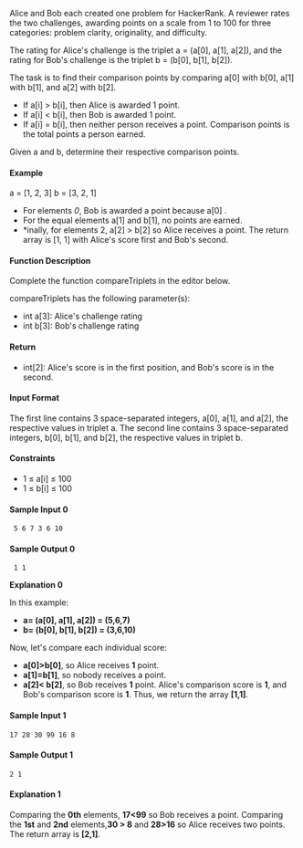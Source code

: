 Alice and Bob each created one problem for HackerRank. A reviewer rates the two challenges, awarding points on a scale from 1 to 100 for three categories: problem clarity, originality, and difficulty.

The rating for Alice's challenge is the triplet a = (a[0], a[1], a[2]), and the rating for Bob's challenge is the triplet b = (b[0], b[1], b[2]).

The task is to find their comparison points by comparing a[0] with b[0], a[1] with b[1], and a[2] with b[2].

* If a[i] > b[i], then Alice is awarded 1 point.
* If a[i] < b[i], then Bob is awarded 1 point.
* If a[i] = b[i], then neither person receives a point.
Comparison points is the total points a person earned.

Given a and b, determine their respective comparison points.

#### Example ####

a = [1, 2, 3]
b = [3, 2, 1]
* For elements *0*, Bob is awarded a point because a[0] .
* For the equal elements a[1] and b[1], no points are earned.
* *inally, for elements 2, a[2] > b[2] so Alice receives a point.
The return array is [1, 1] with Alice's score first and Bob's second.

#### Function Description ####

Complete the function compareTriplets in the editor below.

compareTriplets has the following parameter(s):

* int a[3]: Alice's challenge rating
* int b[3]: Bob's challenge rating

#### Return ####

* int[2]: Alice's score is in the first position, and Bob's score is in the second.

#### Input Format ####

The first line contains 3 space-separated integers, a[0], a[1], and a[2], the respective values in triplet a.
The second line contains 3 space-separated integers, b[0], b[1], and b[2], the respective values in triplet b.

#### Constraints ####

* 1 ≤ a[i] ≤ 100
* 1 ≤ b[i] ≤ 100

#### Sample Input 0 ####

` 
5 6 7
3 6 10 
`

#### Sample Output 0 ####

` 1 1`

__Explanation 0__

In this example:
* __a= (a[0], a[1], a[2]) = (5,6,7)__
* __b= (b[0], b[1], b[2]) = (3,6,10)__

Now, let's compare each individual score:

* __a[0]>b[0]__, so Alice receives __1__ point.
* __a[1]=b[1]__, so nobody receives a point.
* __a[2]< b[2]__, so Bob receives __1__ point.
Alice's comparison score is __1__, and Bob's comparison score is __1__. Thus, we return the array __[1,1]__.

#### Sample Input 1 ####

` 17 28 30
99 16 8 `

#### Sample Output 1 ####

`2 1`

#### Explanation 1 ####

Comparing the __0th__ elements, __17<99__ so Bob receives a point.
Comparing the __1st__ and __2nd__ elements,__30 > 8__  and __28>16__ so Alice receives two points.
The return array is __[2,1]__.
